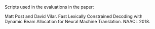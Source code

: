 Scripts used in the evaluations in the paper:

   Matt Post and David Vilar.
   Fast Lexically Constrained Decoding with Dynamic Beam Allocation for Neural Machine Translation.
   NAACL 2018.
